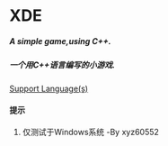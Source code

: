 # XDE
##### A simple game,using C++.
##### 一个用C++语言编写的小游戏.
[Support Language(s)](https://github.com/xyz60552/XDE/blob/master/Support_Languages.md)
#### 提示
1. 仅测试于Windows系统
-By xyz60552
